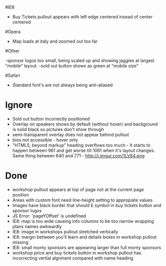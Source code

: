 #IE8

- Buy Tickets pullout appears with left edge centered insead of center centered

#Opera

- Map loads at italy and zoomed out too far

#Other

-sponsor logos too small, being scaled up and showing jaggies at largest "mobile" layout.
-sold out button shows as green at "mobile size"

#Safari

- Standard font's are not always being anti-aliased



# Ignore

- Sold out button incorrectly positioned
- Overlay on speakers shows by default (without hover) and background is solid black so pictures don't show through
- semi-transparent overlay does not appear behind pullout
- bios not accessible - hover only
- "HTML5, beyond markup" heading overflows too much - It starts to happen between 961
  and get worse till 1061 when it's layout changes. Same thing between 640 and 771 - http://i.imgur.com/1LV84.png


# Done

- workshop pullout appears at top of page not at the current page position
- Areas with custom font need line-height setting to appropiate values
- Images have black border that should £ symbol in buy tickets button and sponsor logos
- JS Error: 'pageYOffset' is undefined
- IE8: map is too wide causing info columns to be too narrow wrapping plans names awkwardly
- IE8: image in workshops pullout stretched vertically
- IE8: margin between you'll learn and details boxes in workshop pullout missing
- IE8: small monty sponsors are appearing larger than full monty sponsors
- workshop price and buy tickets button in workshop pullout has incorrecting vertial algnment compared with name heading